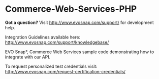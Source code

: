Commerce-Web-Services-PHP
=========================

<b>Got a question?</b>  Visit http://www.evosnap.com/support/ for development help.  

Integration Guidelines available here:  http://www.evosnap.com/support/knowledgebase/

EVO Snap*, Commerce Web Services sample code demonstrating how to integrate with our API.

To request personalized test credentials visit:  http://www.evosnap.com/request-certification-credentials/
